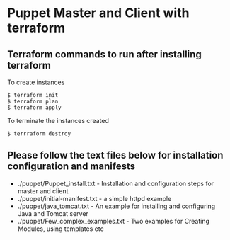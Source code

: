 # Puppet Master and Client with terraform

## Terraform commands to run after installing terraform ##

To create instances
```
$ terraform init
$ terraform plan
$ terraform apply

```
To terminate the instances created
```
$ terrraform destroy
```

## Please follow the text files below for installation configuration and manifests ##

- ./puppet/Puppet_install.txt - Installation and configuration steps for master and client
- ./puppet/initial-manifest.txt - a simple httpd example
- ./puppet/java_tomcat.txt - An example for installing and configuring Java and Tomcat server
- ./puppet/Few_complex_examples.txt - Two examples for Creating Modules, using templates etc